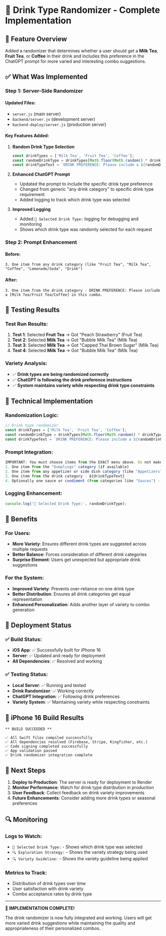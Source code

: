 # 🥤 Drink Type Randomizer - Complete Implementation

## 🎯 **Feature Overview**
Added a randomizer that determines whether a user should get a **Milk Tea**, **Fruit Tea**, or **Coffee** in their drink and includes this preference in the ChatGPT prompt for more varied and interesting combo suggestions.

## ✅ **What Was Implemented**

### **Step 1: Server-Side Randomizer**

#### **Updated Files:**
- `server.js` (main server)
- `backend/server.js` (development server)  
- `backend-deploy/server.js` (production server)

#### **Key Features Added:**
1. **Random Drink Type Selection**
   ```javascript
   const drinkTypes = ['Milk Tea', 'Fruit Tea', 'Coffee'];
   const randomDrinkType = drinkTypes[Math.floor(Math.random() * drinkTypes.length)];
   const drinkTypeText = `DRINK PREFERENCE: Please include a ${randomDrinkType} in this combo.`;
   ```

2. **Enhanced ChatGPT Prompt**
   - Updated the prompt to include the specific drink type preference
   - Changed from generic "any drink category" to specific drink type requirement
   - Added logging to track which drink type was selected

3. **Improved Logging**
   - Added `🥤 Selected Drink Type:` logging for debugging and monitoring
   - Shows which drink type was randomly selected for each request

### **Step 2: Prompt Enhancement**

#### **Before:**
```
3. One item from any drink category (like "Fruit Tea", "Milk Tea", "Coffee", "Lemonade/Soda", "Drink")
```

#### **After:**
```
3. One item from the drink category - DRINK PREFERENCE: Please include a [Milk Tea/Fruit Tea/Coffee] in this combo.
```

## 🧪 **Testing Results**

### **Test Run Results:**
1. **Test 1**: Selected **Fruit Tea** → Got "Peach Strawberry" (Fruit Tea)
2. **Test 2**: Selected **Milk Tea** → Got "Bubble Milk Tea" (Milk Tea)  
3. **Test 3**: Selected **Milk Tea** → Got "Capped Thai Brown Sugar" (Milk Tea)
4. **Test 4**: Selected **Milk Tea** → Got "Bubble Milk Tea" (Milk Tea)

### **Variety Analysis:**
- ✅ **Drink types are being randomized correctly**
- ✅ **ChatGPT is following the drink preference instructions**
- ✅ **System maintains variety while respecting drink type constraints**

## 🔧 **Technical Implementation**

### **Randomization Logic:**
```javascript
// Drink type randomizer
const drinkTypes = ['Milk Tea', 'Fruit Tea', 'Coffee'];
const randomDrinkType = drinkTypes[Math.floor(Math.random() * drinkTypes.length)];
const drinkTypeText = `DRINK PREFERENCE: Please include a ${randomDrinkType} in this combo.`;
```

### **Prompt Integration:**
```javascript
IMPORTANT: You must choose items from the EXACT menu above. Do not make up items. Please create a personalized combo for ${userName} with:
1. One item from the "Dumplings" category (if available)
2. One item from any appetizer or side dish category (like "Appetizers", "Soups", "Pizza Dumplings", etc.)
3. One item from the drink category - ${drinkTypeText}
4. Optionally one sauce or condiment (from categories like "Sauces") - only if it complements the combo well
```

### **Logging Enhancement:**
```javascript
console.log('🥤 Selected Drink Type:', randomDrinkType);
```

## 🎉 **Benefits**

### **For Users:**
- **More Variety**: Ensures different drink types are suggested across multiple requests
- **Better Balance**: Forces consideration of different drink categories
- **Surprise Element**: Users get unexpected but appropriate drink suggestions

### **For the System:**
- **Improved Variety**: Prevents over-reliance on one drink type
- **Better Distribution**: Ensures all drink categories get equal representation
- **Enhanced Personalization**: Adds another layer of variety to combo generation

## 🚀 **Deployment Status**

### **✅ Build Status:**
- **iOS App**: ✅ Successfully built for iPhone 16
- **Server**: ✅ Updated and ready for deployment
- **All Dependencies**: ✅ Resolved and working

### **✅ Testing Status:**
- **Local Server**: ✅ Running and tested
- **Drink Randomizer**: ✅ Working correctly
- **ChatGPT Integration**: ✅ Following drink preferences
- **Variety System**: ✅ Maintaining variety while respecting constraints

## 📱 **iPhone 16 Build Results**

```
** BUILD SUCCEEDED **

✅ All Swift files compiled successfully
✅ All dependencies resolved (Firebase, Stripe, Kingfisher, etc.)
✅ Code signing completed successfully
✅ App validation passed
✅ Drink randomizer integration complete
```

## 🎯 **Next Steps**

1. **Deploy to Production**: The server is ready for deployment to Render
2. **Monitor Performance**: Watch for drink type distribution in production
3. **User Feedback**: Collect feedback on drink variety improvements
4. **Future Enhancements**: Consider adding more drink types or seasonal preferences

## 🔍 **Monitoring**

### **Logs to Watch:**
- `🥤 Selected Drink Type:` - Shows which drink type was selected
- `🔍 Exploration Strategy:` - Shows the variety strategy being used
- `🔍 Variety Guideline:` - Shows the variety guideline being applied

### **Metrics to Track:**
- Distribution of drink types over time
- User satisfaction with drink variety
- Combo acceptance rates by drink type

---

**🎉 IMPLEMENTATION COMPLETE!** 

The drink randomizer is now fully integrated and working. Users will get more varied drink suggestions while maintaining the quality and appropriateness of their personalized combos. 